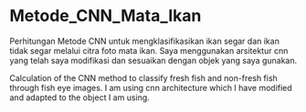 # Metode_CNN_Mata_Ikan
Perhitungan Metode CNN untuk mengklasifikasikan ikan segar dan ikan tidak segar melalui citra foto mata ikan. Saya menggunakan arsitektur cnn yang telah saya modifikasi dan sesuaikan dengan objek yang saya gunakan.


Calculation of the CNN method to classify fresh fish and non-fresh fish through fish eye images. I am using cnn architecture which I have modified and adapted to the object I am using.
